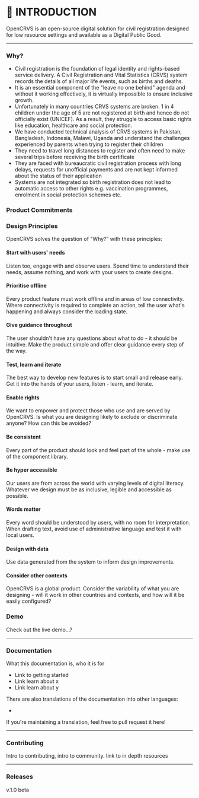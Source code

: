 # 👋 INTRODUCTION

OpenCRVS is an open-source digital solution for civil registration designed for low resource settings and available as a Digital Public Good.

***

### Why?

* Civil registration is the foundation of legal identity and rights-based service delivery. A Civil Registration and Vital Statistics (CRVS) system records the details of all major life events, such as births and deaths.&#x20;
* It is an essential component of the "leave no one behind" agenda and without it working effectively, it is virtually impossible to ensure inclusive growth.&#x20;
* Unfortunately in many countries CRVS systems are broken. 1 in 4 children under the age of 5 are not registered at birth and hence do not officially exist (UNICEF). As a result, they struggle to access basic rights like education, healthcare and social protection.
* We have conducted technical analysis of CRVS systems in Pakistan, Bangladesh, Indonesia, Malawi, Uganda and understand the challenges experienced by parents when trying to register their children
* They need to travel long distances to register and often need to make several trips before receiving the birth certificate
* They are faced with bureaucratic civil registration process with long delays, requests for unofficial payments and are not kept informed about the status of their application
* Systems are not integrated so birth registration does not lead to automatic access to other rights e.g. vaccination programmes, enrolment in social protection schemes etc.

### Product Commitments

### Design Principles

OpenCRVS solves the question of "Why?” with these principles:

#### **Start with users' needs**

Listen too, engage with and observe users. Spend time to understand their needs, assume nothing, and work with your users to create designs.

#### **Prioritise offline**

Every product feature must work offline and in areas of low connectivity. Where connectivity is required to complete an action, tell the user what's happening and always consider the loading state.

#### **Give guidance throughout**

The user shouldn't have any questions about what to do - it should be intuitive. Make the product simple and offer clear guidance every step of the way.

#### **Test, learn and iterate**

The best way to develop new features is to start small and release early. Get it into the hands of your users, listen - learn, and iterate.

#### **Enable rights**

We want to empower and protect those who use and are served by OpenCRVS. Is what you are designing likely to exclude or discriminate anyone? How can this be avoided?

#### **Be consistent**

Every part of the product should look and feel part of the whole - make use of the component library.

#### **Be hyper accessible**

Our users are from across the world with varying levels of digital literacy. Whatever we design must be as inclusive, legible and accessible as possible.

#### **Words matter**

Every word should be understood by users, with no room for interpretation. When drafting text, avoid use of administrative language and test it with local users.

#### **Design with data**

Use data generated from the system to inform design improvements.

#### **Consider other contexts**

OpenCRVS is a global product. Consider the variability of what you are designing - will it work in other countries and contexts, and how will it be easily configured?





### Demo

Check out the live demo…?

***

### Documentation

What this documentation is, who it is for

* Link to getting started
* Link learn about x
* Link learn about y

There are also translations of the documentation into other languages:

*

If you're maintaining a translation, feel free to pull request it here!

***

### Contributing

Intro to contributing, intro to community. link to in depth resources

***

### Releases

v.1.0 beta
